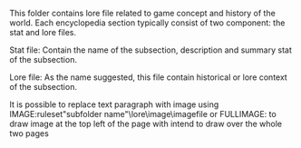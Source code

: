 This folder contains lore file related to game concept and history of the world. Each encyclopedia section typically
consist of two component: the stat and lore files.

Stat file: Contain the name of the subsection, description and summary stat of the subsection.

Lore file: As the name suggested, this file contain historical or lore context of the subsection.

It is possible to replace text paragraph with image using IMAGE:ruleset\"subfolder name"\lore\image\imagefile
or FULLIMAGE: to draw image at the top left of the page with intend to draw over the whole two pages
